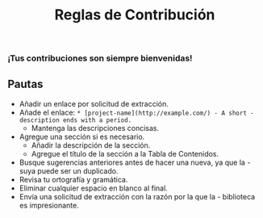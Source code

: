 <div align="center">
    <h1 id="contribucion">Reglas de Contribución</h1>
</div>

<br>


### ¡Tus contribuciones son siempre bienvenidas!

##  Pautas
-   Añadir un enlace por solicitud de extracción.
-   Añade el enlace: `* [project-name](http://example.com/) - A short - description ends with a period.`
    -   Mantenga las descripciones concisas.
-   Agregue una sección si es necesario.
    -   Añadir la descripción de la sección.
    -   Agregue el título de la sección a la Tabla de Contenidos.
-   Busque sugerencias anteriores antes de hacer una nueva, ya que la -    suya puede ser un duplicado.
-   Revisa tu ortografía y gramática.
-   Eliminar cualquier espacio en blanco al final.
-   Envía una solicitud de extracción con la razón por la que la - biblioteca es impresionante.